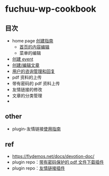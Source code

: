 # fuchuu-wp-cookbook

## 目次

- home page [创建指南](./docs/zh/guide/homepage.md)
  - [首页的内容编辑](./docs/zh/guide/pageModify/mainPageModify.md)
  - 菜单的编辑
- [创建 event](./docs/zh/guide/createEvent.md)
- [创建/编辑文章](./docs/zh/guide/createPost.md)
- [用户的咨询管理和回复](./docs/zh/guide/qaResolve.md)
- pdf 资料的上传
- 带有密码的 pdf 资料上传
- 友情链接的修改
- 文章的分类管理
-

## other
- plugin-友情链接[使用指南](./docs/zh/guide/plugin-friendLink.md)

## ref

- https://flydemos.net/docs/devotion-doc/
- plugin repo：[带有密码保护的 pdf 文件下载插件](https://github.com/suhanyujie/wp-protected-pdf-download)
- plugin repo：[友情链接插件](https://github.com/suhanyujie/wp-link-gallery)
